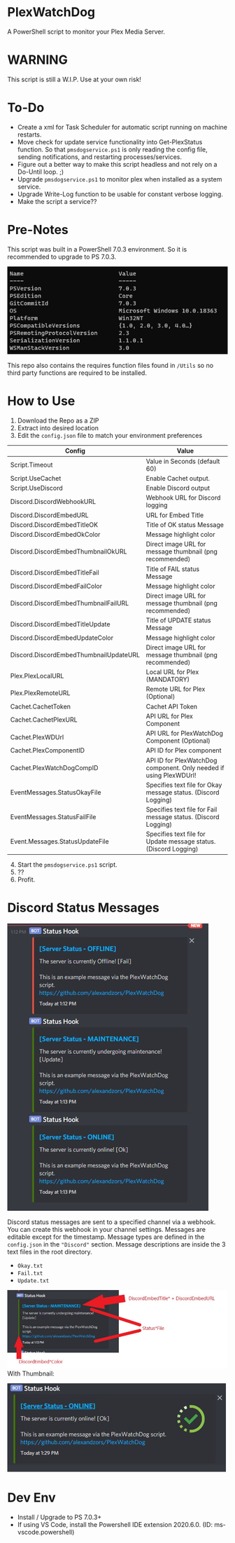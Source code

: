 # PlexWatchDog
A PowerShell script to monitor your Plex Media Server.

# WARNING
This script is still a W.I.P. Use at your own risk!

# To-Do
- Create a xml for Task Scheduler for automatic script running on machine restarts.
- Move check for update service functionality into Get-PlexStatus function. So that `pmsdogservice.ps1` is only reading the config file, sending notifications, and restarting processes/services.
- Figure out a better way to make this script headless and not rely on a Do-Until loop. ;)
- Upgrade `pmsdogservice.ps1` to monitor plex when installed as a system service.
- Upgrade Write-Log function to be usable for constant verbose logging.
- Make the script a service??

# Pre-Notes
This script was built in a PowerShell 7.0.3 environment. So it is recommended to upgrade to PS 7.0.3.

![](img\readme-psversion.jpg)

This repo also contains the requires function files found in `/Utils` so no third party functions are required to be installed.

# How to Use
1. Download the Repo as a ZIP
2. Extract into desired location
3. Edit the `config.json` file to match your environment preferences


|Config   |Value  |
|---------|---------|
|Script.Timeout     | Value in Seconds (default 60) |
|Script.UseCachet   | Enable Cachet output. |
|Script.UseDiscord  | Enable Discord output |
|Discord.DiscordWebhookURL | Webhook URL for Discord logging |
|Discord.DiscordEmbedURL   | URL for Embed Title |
|Discord.DiscordEmbedTitleOK  | Title of OK status Message   |
|Discord.DiscordEmbedOkColor  | Message highlight color      |
|Discord.DiscordEmbedThumbnailOkURL   | Direct image URL for message thumbnail (png recommended) |
|Discord.DiscordEmbedTitleFail   |  Title of FAIL status Message  |
|Discord.DiscordEmbedFailColor   | Message highlight color   |
|Discord.DiscordEmbedThumbnailFailURL  | Direct image URL for message thumbnail (png recommended)    |
|Discord.DiscordEmbedTitleUpdate   |  Title of UPDATE status Message  |
|Discord.DiscordEmbedUpdateColor   |  Message highlight color   |
|Discord.DiscordEmbedThumbnailUpdateURL   |  Direct image URL for message thumbnail (png recommended)   |
|Plex.PlexLocalURL    |   Local URL for Plex (MANDATORY)  |
|Plex.PlexRemoteURL   | Remote URL for Plex (Optional) |
|Cachet.CachetToken | Cachet API Token |
|Cachet.CachetPlexURL | API URL for Plex Component |
|Cachet.PlexWDUrl | API URL for PlexWatchDog Component (Optional) |
|Cachet.PlexComponentID | API ID for Plex component |
|Cachet.PlexWatchDogCompID | API ID for PlexWatchDog component. Only needed if using PlexWDUrl! |
|EventMessages.StatusOkayFile | Specifies text file for Okay message status. (Discord Logging) |
|EventMessages.StatusFailFile | Specifies text file for Fail message status. (Discord Logging) |
|Event.Messages.StatusUpdateFile | Specifies text file for Update message status. (Discord Logging) |

4. Start the `pmsdogservice.ps1` script.
5. ??
6. Profit.

# Discord Status Messages
![](\img\readme-discordmsgs.jpg)

Discord status messages are sent to a specified channel via a webhook. You can create this webhook in your channel settings. Messages are editable except for the timestamp. Message types are defined in the `config.json` in the `"Discord"` section. Message descriptions are inside the 3 text files in the root directory.
- `Okay.txt`
- `Fail.txt`
- `Update.txt`

![](\img\readme-dismsgbreakdown.jpg)
With Thumbnail:

![](\img\readme-discordmsgwithicon.jpg)

# Dev Env
- Install / Upgrade to PS 7.0.3+
- If using VS Code, install the Powershell IDE extension 2020.6.0. (ID: ms-vscode.powershell)